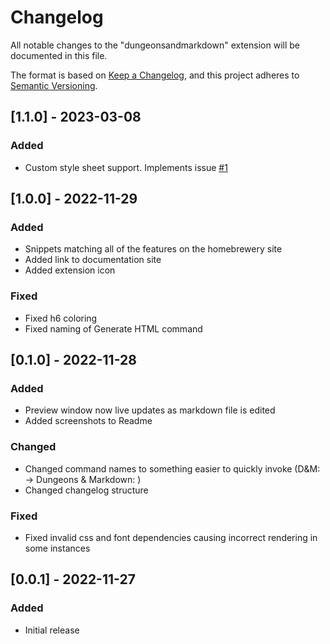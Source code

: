 # Changelog
All notable changes to the "dungeonsandmarkdown" extension will be documented in this file.

The format is based on [Keep a Changelog](https://keepachangelog.com/en/1.0.0/),
and this project adheres to [Semantic Versioning](https://semver.org/spec/v2.0.0.html).
## [1.1.0] - 2023-03-08
### Added
- Custom style sheet support. Implements issue [#1](https://github.com/Spjak/DungeonsAndMarkdown/issues/1)
## [1.0.0] - 2022-11-29
### Added
- Snippets matching all of the features on the homebrewery site
- Added link to documentation site
- Added extension icon
### Fixed
- Fixed h6 coloring
- Fixed naming of Generate HTML command
## [0.1.0] - 2022-11-28
### Added
- Preview window now live updates as markdown file is edited
- Added screenshots to Readme
### Changed
- Changed command names to something easier to quickly invoke (D&M: <cmd> -> Dungeons & Markdown: <cmd>)
- Changed changelog structure
### Fixed
- Fixed invalid css and font dependencies causing incorrect rendering in some instances
## [0.0.1] - 2022-11-27
### Added
- Initial release